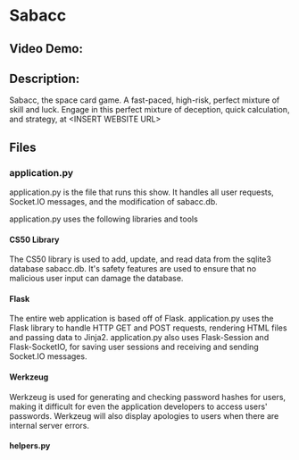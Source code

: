 # Sabacc
## Video Demo:  <URL HERE>
## Description:
Sabacc, the space card game. A fast-paced, high-risk, perfect mixture of skill and luck. Engage in this perfect mixture of deception, quick calculation, and strategy, at \<INSERT WEBSITE URL\>

## Files
### application.py
application.py is the file that runs this show. It handles all user requests, Socket.IO messages, and the modification of sabacc.db.

application.py uses the following libraries and tools
#### CS50 Library
The CS50 library is used to add, update, and read data from the sqlite3 database sabacc.db. It's safety features are used to ensure that no malicious user input can damage the database.

#### Flask
The entire web application is based off of Flask. application.py uses the Flask library to handle HTTP GET and POST requests, rendering HTML files and passing data to Jinja2. application.py also uses Flask-Session and Flask-SocketIO, for saving user sessions and receiving and sending Socket.IO messages.

#### Werkzeug
Werkzeug is used for generating and checking password hashes for users, making it difficult for even the application developers to access users' passwords. Werkzeug will also display apologies to users when there are internal server errors.

#### helpers.py

<!--
- CS50 (For the sqlite3 database)
- Flask (For handling requests to the web application)
- Flask-Session (For storing user sessions)
- Flask-SocketIO (For receiving and sending messages with Socket.IO)
- Werkzeug (For security and server error handling)
- helpers.py (A custom helper file for functions used several times)
-->
